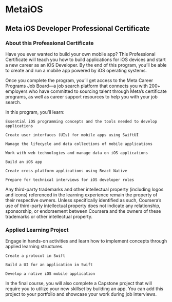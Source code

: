# MetaiOS
## Meta iOS Developer Professional Certificate
### About this Professional Certificate


Have you ever wanted to build your own mobile app? This Professional Certificate will teach you how to build applications for iOS devices and start a new career as an iOS Developer. By the end of this program, you’ll be able to create and run a mobile app powered by iOS operating systems.

Once you complete the program, you’ll get access to the Meta Career Programs Job Board—a job search platform that connects you with 200+ employers who have committed to sourcing talent through Meta’s certificate programs, as well as career support resources to help you with your job search.

In this program, you’ll learn:

    Essential iOS programming concepts and the tools needed to develop applications 

    Create user interfaces (UIs) for mobile apps using SwiftUI

    Manage the lifecycle and data collections of mobile applications 

    Work with web technologies and manage data on iOS applications 

    Build an iOS app 

    Create cross-platform applications using React Native

    Prepare for technical interviews for iOS developer roles

Any third-party trademarks and other intellectual property (including logos and icons) referenced in the learning experience remain the property of their respective owners. Unless specifically identified as such, Coursera’s use of third-party intellectual property does not indicate any relationship, sponsorship, or endorsement between Coursera and the owners of these trademarks or other intellectual property.
### Applied Learning Project

Engage in hands-on activities and learn how to implement concepts through applied learning structures. 

    Create a protocol in Swift 

    Build a UI for an application in Swift 

    Develop a native iOS mobile application 

In the final course, you will also complete a Capstone project that will require you to utilize your new skillset by building an app. You can add this project to your portfolio and showcase your work during job interviews.  
